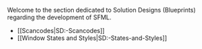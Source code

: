 Welcome to the section dedicated to Solution Designs (Blueprints) regarding the development of SFML.

* [[Scancodes|SD:-Scancodes]]
* [[Window States and Styles|SD:-States-and-Styles]]